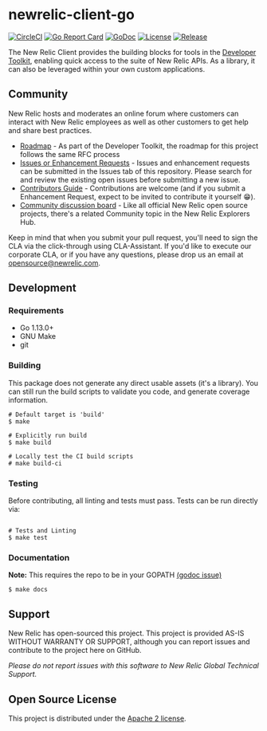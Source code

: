 # newrelic-client-go

[![CircleCI](https://circleci.com/gh/newrelic/newrelic-client-go.svg?style=svg)](https://circleci.com/gh/newrelic/newrelic-client-go)
[![Go Report Card](https://goreportcard.com/badge/github.com/newrelic/newrelic-client-go?style=flat-square)](https://goreportcard.com/report/github.com/newrelic/newrelic-client-go)
[![GoDoc](https://godoc.org/github.com/newrelic/newrelic-client-go?status.svg)](https://godoc.org/github.com/newrelic/newrelic-client-go)
[![License](https://img.shields.io/badge/License-Apache%202.0-blue.svg)](https://github.com/newrelic/newrelic-client-go/blob/master/LICENSE)
[![Release](https://img.shields.io/github/release/newrelic/newrelic-client-go?style=flat-square)](https://github.com/newrelic/newrelic-client-go/releases/latest)

The New Relic Client provides the building blocks for tools in the [Developer Toolkit](https://newrelic.github.io/developer-toolkit/), enabling quick access to the suite of New Relic APIs. As a library, it can also be leveraged within your own custom applications.


## Community

New Relic hosts and moderates an online forum where customers can interact with New Relic employees as well as other customers to get help and share best practices. 

* [Roadmap](https://newrelic.github.io/developer-toolkit/roadmap/) - As part of the Developer Toolkit, the roadmap for this project follows the same RFC process
* [Issues or Enhancement Requests](https://github.com/newrelic/newrelic-client-go/issues) - Issues and enhancement requests can be submitted in the Issues tab of this repository. Please search for and review the existing open issues before submitting a new issue.
* [Contributors Guide](CONTRIBUTING.md) - Contributions are welcome (and if you submit a Enhancement Request, expect to be invited to contribute it yourself :grin:).
* [Community discussion board](https://discuss.newrelic.com/c/build-on-new-relic/developer-toolkit) - Like all official New Relic open source projects, there's a related Community topic in the New Relic Explorers Hub.

Keep in mind that when you submit your pull request, you'll need to sign the CLA via the click-through using CLA-Assistant. If you'd like to execute our corporate CLA, or if you have any questions, please drop us an email at opensource@newrelic.com.


## Development

### Requirements

* Go 1.13.0+
* GNU Make
* git


### Building

This package does not generate any direct usable assets (it's a library).  You can still run the build scripts to validate you code, and generate coverage information.

```
# Default target is 'build'
$ make

# Explicitly run build
$ make build

# Locally test the CI build scripts
# make build-ci
```


### Testing

Before contributing, all linting and tests must pass.  Tests can be run directly via:

```

# Tests and Linting
$ make test
```

### Documentation

**Note:** This requires the repo to be in your GOPATH [(godoc issue)](https://github.com/golang/go/issues/26827)

```
$ make docs
```


## Support

New Relic has open-sourced this project. This project is provided AS-IS WITHOUT WARRANTY OR SUPPORT, although you can report issues and contribute to the project here on GitHub.

_Please do not report issues with this software to New Relic Global Technical Support._


## Open Source License

This project is distributed under the [Apache 2 license](LICENSE).
